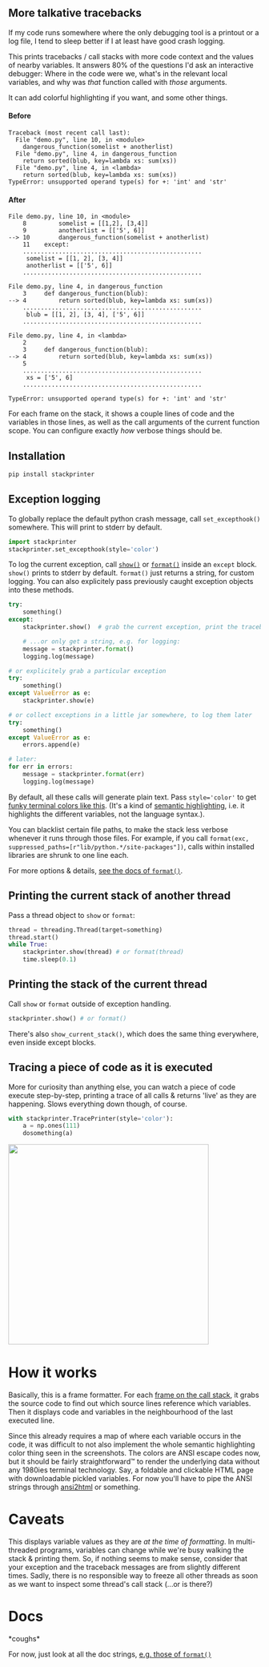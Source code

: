 ## More talkative tracebacks

If my code runs somewhere where the only debugging tool is a printout or a log file, I tend to sleep better if I at least have good crash logging.

This prints tracebacks / call stacks with more code context and the values of nearby variables. It answers 80% of the questions I'd ask an interactive debugger: Where in the code were we, what's in the relevant local variables, and why was _that_ function called with _those_ arguments.

It can add colorful highlighting if you want, and some other things.

#### Before
```
Traceback (most recent call last):
  File "demo.py", line 10, in <module>
    dangerous_function(somelist + anotherlist)
  File "demo.py", line 4, in dangerous_function
    return sorted(blub, key=lambda xs: sum(xs))
  File "demo.py", line 4, in <lambda>
    return sorted(blub, key=lambda xs: sum(xs))
TypeError: unsupported operand type(s) for +: 'int' and 'str'
```

#### After
```
File demo.py, line 10, in <module>
    8         somelist = [[1,2], [3,4]]
    9         anotherlist = [['5', 6]]
--> 10        dangerous_function(somelist + anotherlist)
    11    except:
    ..................................................
     somelist = [[1, 2], [3, 4]]
     anotherlist = [['5', 6]]
    ..................................................

File demo.py, line 4, in dangerous_function
    3     def dangerous_function(blub):
--> 4         return sorted(blub, key=lambda xs: sum(xs))
    ..................................................
     blub = [[1, 2], [3, 4], ['5', 6]]
    ..................................................

File demo.py, line 4, in <lambda>
    2
    3     def dangerous_function(blub):
--> 4         return sorted(blub, key=lambda xs: sum(xs))
    5
    ..................................................
     xs = ['5', 6]
    ..................................................

TypeError: unsupported operand type(s) for +: 'int' and 'str'
```

For each frame on the stack, it shows a couple lines of code and the variables in those lines, as well as the call arguments of the current function scope. You can configure exactly _how_ verbose things should be.

## Installation


```bash
pip install stackprinter
```

## Exception logging
To globally replace the default python crash message, call `set_excepthook()` somewhere. This will print to stderr by default.

```python
import stackprinter
stackprinter.set_excepthook(style='color')
```

To log the current exception, call [`show()`](https://github.com/cknd/stackprinter/blob/master/stackprinter/__init__.py#L154-L162) or [`format()`](https://github.com/cknd/stackprinter/blob/master/stackprinter/__init__.py#L28-L137) inside an `except` block. `show()` prints to stderr by default. `format()` just returns a string, for custom logging. You can also explicitely pass previously caught exception objects into these methods.


```python
try:
    something()
except:
    stackprinter.show()  # grab the current exception, print the traceback to stderr

    # ...or only get a string, e.g. for logging:
    message = stackprinter.format()
    logging.log(message)
```
```python
# or explicitely grab a particular exception
try:
    something()
except ValueError as e:
    stackprinter.show(e)

```
```python
# or collect exceptions in a little jar somewhere, to log them later
try:
    something()
except ValueError as e:
    errors.append(e)

# later:
for err in errors:
    message = stackprinter.format(err)
    logging.log(message)
```

By default, all these calls will generate plain text. Pass `style='color'` to get [funky terminal colors like this](https://github.com/cknd/stackprinter/blob/master/tb_after.png?raw=true). (It's a kind of [semantic highlighting](https://medium.com/@brianwill/making-semantic-highlighting-useful-9aeac92411df), i.e. it highlights the different variables, not the language syntax.).

You can blacklist certain file paths, to make the stack less verbose whenever it runs through those files. For example, if you call `format(exc, suppressed_paths=[r"lib/python.*/site-packages"])`, calls within installed libraries are shrunk to one line each.

For more options & details, [see the docs of `format()`](https://github.com/cknd/stackprinter/blob/master/stackprinter/__init__.py#L28-L137).

## Printing the current stack of another thread
Pass a thread object to `show` or `format`:

```python
thread = threading.Thread(target=something)
thread.start()
while True:
    stackprinter.show(thread) # or format(thread)
    time.sleep(0.1)
```

## Printing the stack of the current thread
Call `show` or `format` outside of exception handling.

```python
stackprinter.show() # or format()
```

There's also `show_current_stack()`, which does the same thing everywhere, even inside except blocks.

## Tracing a piece of code as it is executed

More for curiosity than anything else, you can watch a piece of code execute step-by-step, printing a trace of all calls & returns 'live' as they are happening. Slows everything down though, of course.
```python
with stackprinter.TracePrinter(style='color'):
    a = np.ones(111)
    dosomething(a)
```

<img src="https://raw.githubusercontent.com/cknd/stackprinter/master/trace.png" width="400">

# How it works

Basically, this is a frame formatter. For each [frame on the call stack](https://en.wikipedia.org/wiki/Call_stack), it grabs the source code to find out which source lines reference which variables. Then it displays code and variables in the neighbourhood of the last executed line.

Since this already requires a map of where each variable occurs in the code, it was difficult to not also implement the whole semantic highlighting color thing seen in the screenshots. The colors are ANSI escape codes now, but it should be fairly straightforward™ to render the underlying data without any 1980ies terminal technology. Say, a foldable and clickable HTML page with downloadable pickled variables. For now you'll have to pipe the ANSI strings through [ansi2html](https://github.com/ralphbean/ansi2html/) or something.

# Caveats

This displays variable values as they are _at the time of formatting_. In
multi-threaded programs, variables can change while we're busy walking
the stack & printing them. So, if nothing seems to make sense, consider that
your exception and the traceback messages are from slightly different times.
Sadly, there is no responsible way to freeze all other threads as soon
as we want to inspect some thread's call stack (...or is there?)

# Docs

\*coughs\*

For now, just look at all the doc strings, [e.g. those of `format()`](https://github.com/cknd/stackprinter/blob/master/stackprinter/__init__.py#L28-L137)
